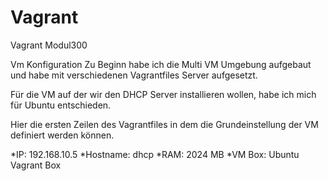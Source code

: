 # Vagrant
Vagrant Modul300

Vm Konfiguration
Zu Beginn habe ich die Multi VM Umgebung aufgebaut und habe mit verschiedenen Vagrantfiles Server aufgesetzt.

Für die VM auf der wir den DHCP Server installieren wollen, habe ich mich für Ubuntu entschieden.

Hier die ersten Zeilen des Vagrantfiles in dem die Grundeinstellung der VM definiert werden können.

*IP: 192.168.10.5
*Hostname: dhcp
*RAM: 2024 MB
*VM Box: Ubuntu Vagrant Box
